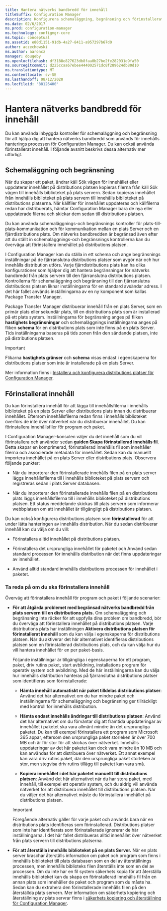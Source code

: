 ```yaml
---
title: Hantera nätverks bandbredd för innehåll
titleSuffix: Configuration Manager
description: Konfigurera schemaläggning, begränsning och förinstallerat innehåll för Configuration Manager.
ms.date: 02/6/2017
ms.prod: configuration-manager
ms.technology: configmgr-core
ms.topic: conceptual
ms.assetid: e80d1151-91db-4a27-8411-a957297b67d0
author: aczechowski
ms.author: aaroncz
manager: dougeby
ms.openlocfilehash: df3188e827623db8faa0b27be2fe282031e9fa50
ms.sourcegitcommit: d225ccaa67ebee444002571dc8f289624db80d10
ms.translationtype: MT
ms.contentlocale: sv-SE
ms.lasthandoff: 08/12/2020
ms.locfileid: "88126400"
---
```

# <a name="manage-network-bandwidth-for-content"></a>Hantera nätverks bandbredd för innehåll
Du kan använda inbyggda kontroller för schemaläggning och begränsning för att hjälpa dig att hantera nätverks bandbredd som används för innehålls hanterings processen för Configuration Manager. Du kan också använda förinstallerat innehåll. I följande avsnitt beskrivs dessa alternativ mer utförligt.

##  <a name="scheduling-and-throttling"></a><a name="BKMK_PlanningForThrottling"></a>Schemaläggning och begränsning  

 När du skapar ett paket, ändrar käll Sök vägen för innehållet eller uppdaterar innehållet på distributions platsen kopieras filerna från käll Sök vägen till innehålls biblioteket på plats servern. Sedan kopieras innehållet från innehålls biblioteket på plats servern till innehålls biblioteket på distributions platserna. När källfiler för innehållet uppdateras och källfilerna redan har distribuerats, hämtar Configuration Manager bara de nya eller uppdaterade filerna och skickar dem sedan till distributions platsen.

 Du kan använda schemaläggnings-och begränsnings kontroller för plats-till-plats-kommunikation och för kommunikation mellan en plats Server och en fjärrdistributions plats. Om nätverks bandbredden är begränsad även efter att du ställt in schemaläggnings-och begränsnings kontrollerna kan du överväga att förinstallera innehållet på distributions platsen.  

 I Configuration Manager kan du ställa in ett schema och ange begränsnings inställningar på de fjärranslutna distributions platser som avgör när och hur innehålls distribution utförs. Varje fjärrdistributions plats kan ha olika konfigurationer som hjälper dig att hantera begränsningar för nätverks bandbredd från plats servern till den fjärranslutna distributions platsen. Kontrollerna för schemaläggning och begränsning till den fjärranslutna distributions platsen liknar inställningarna för en standard avsändar adress. I det här fallet används inställningarna av en ny komponent som kallas Package Transfer Manager.

 Package Transfer Manager distribuerar innehåll från en plats Server, som en primär plats eller sekundär plats, till en distributions plats som är installerad på ett plats system. Inställningarna för begränsning anges på fliken **hastighets begränsningar** och schemaläggnings inställningarna anges på fliken **schema** för en distributions plats som inte finns på en plats Server. Tids inställningarna baseras på tids zonen från den sändande platsen, inte på distributions platsen.  

> [!IMPORTANT]  
>  Flikarna **hastighets gränser** och **schema** visas endast i egenskaperna för distributions platser som inte är installerade på en plats Server.  

Mer information finns i [Installera och konfigurera distributions platser för Configuration Manager](../../servers/deploy/configure/install-and-configure-distribution-points.md).  

##  <a name="prestaged-content"></a><a name="BKMK_PrestagingContent"></a>Förinstallerat innehåll  
 Du kan förinstallera innehåll för att lägga till innehållsfilerna i innehålls biblioteket på en plats Server eller distributions plats innan du distribuerar innehållet. Eftersom innehållsfilerna redan finns i innehålls biblioteket överförs de inte över nätverket när du distribuerar innehållet. Du kan förinstallera innehållsfiler för program och paket.  

I Configuration Manager-konsolen väljer du det innehåll som du vill förinstallera och använder sedan **guiden Skapa förinstallerad innehålls fil**. Detta skapar en komprimerad, förinstallerad innehålls fil som innehåller filerna och associerade metadata för innehållet. Sedan kan du manuellt importera innehållet på en plats Server eller distributions plats. Observera följande punkter:  

-   När du importerar den förinstallerade innehålls filen på en plats server läggs innehållsfilerna till i innehålls biblioteket på plats servern och registreras sedan i plats Server databasen.  

-   När du importerar den förinstallerade innehålls filen på en distributions plats läggs innehållsfilerna till i innehålls biblioteket på distributions platsen. Ett status meddelande skickas till plats servern som informerar webbplatsen om att innehållet är tillgängligt på distributions platsen.  

Du kan också konfigurera distributions platsen som **förinstallerad** för att under lätta hanteringen av innehålls distribution. När du sedan distribuerar innehåll kan du välja om du vill:  

-   Förinstallera alltid innehållet på distributions platsen.  

-   Förinstallera det ursprungliga innehållet för paketet och Använd sedan standard processen för innehålls distribution när det finns uppdateringar av innehållet.  

-   Använd alltid standard innehålls distributions processen för innehållet i paketet.  

###  <a name="determine-whether-to-prestage-content"></a><a name="BKMK_DetermineToPrestageContent"></a>Ta reda på om du ska förinstallera innehåll  
 Överväg att förinstallera innehåll för program och paket i följande scenarier:  

-   **För att åtgärda problemet med begränsad nätverks bandbredd från plats servern till en distributions plats.** Om schemaläggning och begränsning inte räcker för att uppfylla dina problem om bandbredd, bör du överväga att förinstallera innehållet på distributions platsen. Varje distributions plats har inställningen **Aktivera distributions platsen för förinstallerat innehåll** som du kan välja i egenskaperna för distributions platsen. När du aktiverar det här alternativet identifieras distributions platsen som en förinstallerad distributions plats, och du kan välja hur du vill hantera innehållet för en per paket-basis.  

    Följande inställningar är tillgängliga i egenskaperna för ett program, paket, driv rutins paket, start avbildning, installations program för operativ system och avbildning. Med de här inställningarna kan du välja hur innehålls distribution hanteras på fjärranslutna distributions platser som identifieras som förinstallerade:  

    -   **Hämta innehåll automatiskt när paket tilldelas distributions platser**: Använd det här alternativet om du har mindre paket och inställningarna för schemaläggning och begränsning ger tillräckligt med kontroll för innehålls distribution.  

    -   **Hämta endast innehålls ändringar till distributions platsen**: Använd det här alternativet om du förväntar dig att framtida uppdateringar av innehållet i paketet ska vara allmänt mindre än det ursprungliga paketet. Du kan till exempel förinstallera ett program som Microsoft 365 appar, eftersom den ursprungliga paket storleken är över 700 MB och är för stor för att skickas över nätverket. Innehålls uppdateringar av det här paketet kan dock vara mindre än 10 MB och kan användas för att distribuera över nätverket. Ett annat exempel kan vara driv rutins paket, där den ursprungliga paket storleken är stor, men stegvisa driv rutins tillägg till paketet kan vara små.  

    -   **Kopiera innehållet i det här paketet manuellt till distributions platsen**: Använd det här alternativet när du har stora paket, med innehåll, till exempel ett operativ system, och du aldrig vill använda nätverket för att distribuera innehållet till distributions platsen. När du väljer det här alternativet måste du förinstallera innehållet på distributions platsen.  

    > [!IMPORTANT]  
    >  Föregående alternativ gäller för varje paket och används bara när en distributions plats identifieras som förinstallerad. Distributions platser som inte har identifierats som förinstallerade ignorerar de här inställningarna. I det här fallet distribueras alltid innehållet över nätverket från plats servern till distributions platserna.  

-   **För att återställa innehålls biblioteket på en plats Server.** När en plats server kraschar återställs information om paket och program som finns i innehålls biblioteket till plats databasen som en del av återställnings processen, men innehålls biblioteks filen återställs inte som en del av processen. Om du inte har en fil system säkerhets kopia för att återställa innehålls biblioteket kan du skapa en förinstallerad innehålls fil från en annan plats som innehåller de paket och program som du måste ha. Sedan kan du extrahera den förinstallerade innehålls filen på den återställda plats servern. Mer information om säkerhets kopiering och återställning av plats servrar finns i [säkerhets kopiering och återställning för Configuration Manager](../../servers/manage/backup-and-recovery.md).  
